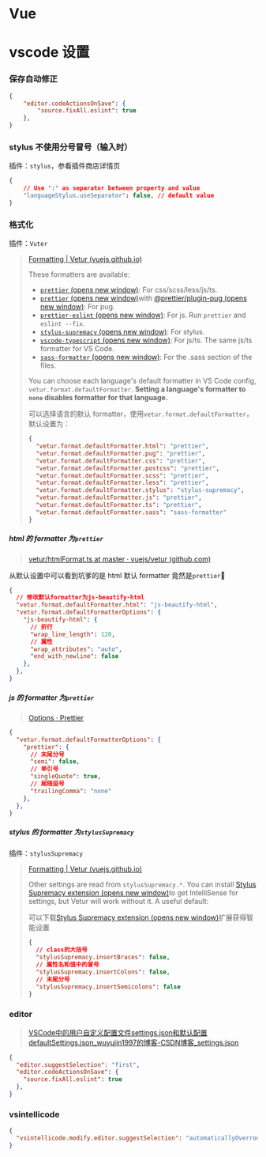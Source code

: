 # Vue



# vscode 设置

### 保存自动修正

```json
{
    "editor.codeActionsOnSave": {
        "source.fixAll.eslint": true
    },
}
```

### stylus 不使用分号冒号（输入时）

插件：`stylus`，参看插件商店详情页

```json
{
    // Use ':' as separator between property and value
    "languageStylus.useSeparator": false, // default value
}
```

### 格式化

插件：`Vuter`

> [Formatting | Vetur (vuejs.github.io)](https://vuejs.github.io/vetur/guide/formatting.html#formatters)
>
> These formatters are available:
>
> - [`prettier` (opens new window)](https://github.com/prettier/prettier): For css/scss/less/js/ts.
> - [`prettier` (opens new window)](https://github.com/prettier/prettier)with [@prettier/plugin-pug (opens new window)](https://github.com/prettier/plugin-pug): For pug.
> - [`prettier-eslint` (opens new window)](https://github.com/prettier/prettier-eslint): For js. Run `prettier` and `eslint --fix`.
> - [`stylus-supremacy` (opens new window)](https://github.com/ThisIsManta/stylus-supremacy): For stylus.
> - [`vscode-typescript` (opens new window)](https://github.com/Microsoft/TypeScript): For js/ts. The same js/ts formatter for VS Code.
> - [`sass-formatter` (opens new window)](https://github.com/TheRealSyler/sass-formatter): For the .sass section of the files.
>
> You can choose each language's default formatter in VS Code config, `vetur.format.defaultFormatter`. **Setting a language's formatter to `none` disables formatter for that language.**
>
> 可以选择语言的默认 formatter，使用`vetur.format.defaultFormatter`，默认设置为：
>
> ```json
> {
>   "vetur.format.defaultFormatter.html": "prettier",
>   "vetur.format.defaultFormatter.pug": "prettier",
>   "vetur.format.defaultFormatter.css": "prettier",
>   "vetur.format.defaultFormatter.postcss": "prettier",
>   "vetur.format.defaultFormatter.scss": "prettier",
>   "vetur.format.defaultFormatter.less": "prettier",
>   "vetur.format.defaultFormatter.stylus": "stylus-supremacy",
>   "vetur.format.defaultFormatter.js": "prettier",
>   "vetur.format.defaultFormatter.ts": "prettier",
>   "vetur.format.defaultFormatter.sass": "sass-formatter"
> }
> ```

##### html 的 formatter 为`prettier`

> [vetur/htmlFormat.ts at master · vuejs/vetur (github.com)](https://github.com/vuejs/vetur/blob/master/server/src/modes/template/services/htmlFormat.ts)

从默认设置中可以看到坑爹的是 html 默认 formatter 竟然是`prettier`:dog:

```json
{
  // 修改默认formatter为js-beautify-html
  "vetur.format.defaultFormatter.html": "js-beautify-html",
  "vetur.format.defaultFormatterOptions": {
    "js-beautify-html": {
      // 折行
      "wrap_line_length": 120,
      // 属性
      "wrap_attributes": "auto",
      "end_with_newline": false
    },
  },
}
```

##### js 的 formatter 为`prettier`

> [Options · Prettier](https://prettier.io/docs/en/options.html)

```json
{
  "vetur.format.defaultFormatterOptions": {
    "prettier": {
      // 末尾分号
      "semi": false,
      // 单引号
      "singleQuote": true,
      // 尾随逗号
      "trailingComma": "none"
    },
  },
}
```

##### stylus 的 formatter 为`stylusSupremacy`

插件：`stylusSupremacy`

> [Formatting | Vetur (vuejs.github.io)](https://vuejs.github.io/vetur/guide/formatting.html#stylus-supremacy)
>
> Other settings are read from `stylusSupremacy.*`. You can install [Stylus Supremacy extension (opens new window)](https://marketplace.visualstudio.com/items?itemName=thisismanta.stylus-supremacy)to get IntelliSense for settings, but Vetur will work without it. A useful default:
>
> 可以下载[Stylus Supremacy extension (opens new window)](https://marketplace.visualstudio.com/items?itemName=thisismanta.stylus-supremacy)扩展获得智能设置
>
> ```json
> {
>   // class的大括号
>   "stylusSupremacy.insertBraces": false,
>   // 属性名和值中的冒号
>   "stylusSupremacy.insertColons": false,
>   // 末尾分号
>   "stylusSupremacy.insertSemicolons": false
> }
> ```

### editor

> [VSCode中的用户自定义配置文件settings.json和默认配置defaultSettings.json_wuyujin1997的博客-CSDN博客_settings.json](https://blog.csdn.net/wuyujin1997/article/details/89318361)

```json
{
  "editor.suggestSelection": "first",
  "editor.codeActionsOnSave": {
    "source.fixAll.eslint": true
  },
}
```

### vsintellicode

```json
{
  "vsintellicode.modify.editor.suggestSelection": "automaticallyOverrodeDefaultValue",
}
```

